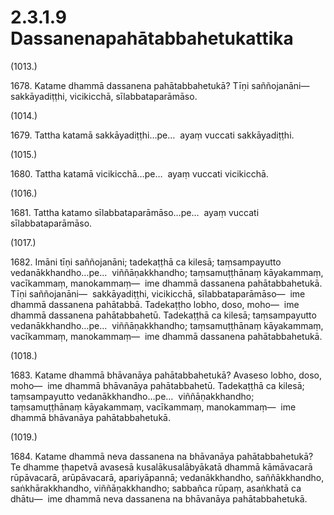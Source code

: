 # 2.3.1.9 Dassanenapahātabbahetukattika

(1013.)

1678\. Katame dhammā dassanena pahātabbahetukā? Tīṇi saññojanāni—  sakkāyadiṭṭhi, vicikicchā, sīlabbataparāmāso.

(1014.)

1679\. Tattha katamā sakkāyadiṭṭhi…pe…  ayaṃ vuccati sakkāyadiṭṭhi.

(1015.)

1680\. Tattha katamā vicikicchā…pe…  ayaṃ vuccati vicikicchā.

(1016.)

1681\. Tattha katamo sīlabbataparāmāso…pe…  ayaṃ vuccati sīlabbataparāmāso.

(1017.)

1682\. Imāni tīṇi saññojanāni; tadekaṭṭhā ca kilesā; taṃsampayutto vedanākkhandho…pe…  viññāṇakkhandho; taṃsamuṭṭhānaṃ kāyakammaṃ, vacīkammaṃ, manokammaṃ—  ime dhammā dassanena pahātabbahetukā. Tīṇi saññojanāni—  sakkāyadiṭṭhi, vicikicchā, sīlabbataparāmāso—  ime dhammā dassanena pahātabbā. Tadekaṭṭho lobho, doso, moho—  ime dhammā dassanena pahātabbahetū. Tadekaṭṭhā ca kilesā; taṃsampayutto vedanākkhandho…pe…  viññāṇakkhandho; taṃsamuṭṭhānaṃ kāyakammaṃ, vacīkammaṃ, manokammaṃ—  ime dhammā dassanena pahātabbahetukā.

(1018.)

1683\. Katame dhammā bhāvanāya pahātabbahetukā? Avaseso lobho, doso, moho—  ime dhammā bhāvanāya pahātabbahetū. Tadekaṭṭhā ca kilesā; taṃsampayutto vedanākkhandho…pe…  viññāṇakkhandho; taṃsamuṭṭhānaṃ kāyakammaṃ, vacīkammaṃ, manokammaṃ—  ime dhammā bhāvanāya pahātabbahetukā.

(1019.)

1684\. Katame dhammā neva dassanena na bhāvanāya pahātabbahetukā? Te dhamme ṭhapetvā avasesā kusalākusalābyākatā dhammā kāmāvacarā rūpāvacarā, arūpāvacarā, apariyāpannā; vedanākkhandho, saññākkhandho, saṅkhārakkhandho, viññāṇakkhandho; sabbañca rūpaṃ, asaṅkhatā ca dhātu—  ime dhammā neva dassanena na bhāvanāya pahātabbahetukā.
